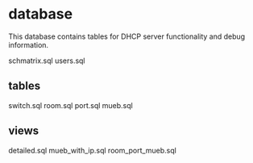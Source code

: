 # database

This database contains tables for DHCP server functionality and debug information.

schmatrix.sql
users.sql

## tables
switch.sql
room.sql
port.sql
mueb.sql

## views
detailed.sql
mueb_with_ip.sql
room_port_mueb.sql